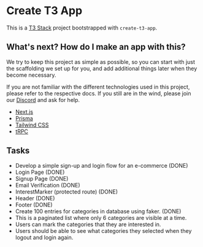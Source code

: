 # Create T3 App

This is a [T3 Stack](https://create.t3.gg/) project bootstrapped with `create-t3-app`.

## What's next? How do I make an app with this?

We try to keep this project as simple as possible, so you can start with just the scaffolding we set up for you, and add additional things later when they become necessary.

If you are not familiar with the different technologies used in this project, please refer to the respective docs. If you still are in the wind, please join our [Discord](https://t3.gg/discord) and ask for help.

- [Next.js](https://nextjs.org)
- [Prisma](https://prisma.io)
- [Tailwind CSS](https://tailwindcss.com)
- [tRPC](https://trpc.io)

## Tasks

- Develop a simple sign-up and login flow for an e-commerce (DONE)
- Login Page (DONE)
- Signup Page (DONE)
- Email Verification (DONE)
- InterestMarker (protected route) (DONE)
- Header (DONE)
- Footer (DONE)
- Create 100 entries for categories in database using faker. (DONE)
- This is a paginated list where only 6 categories are visible at a time.
- Users can mark the categories that they are interested in.
- Users should be able to see what categories they selected when they logout and login again.
